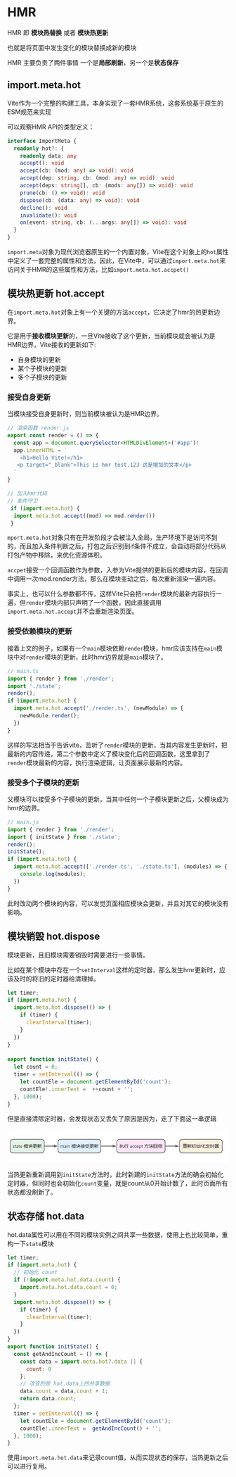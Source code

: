 # HMR
HMR 即 **模块热替换** 或者 **模块热更新**

也就是将页面中发生变化的模块替换成新的模块

HMR 主要负责了两件事情 一个是**局部刷新**，另一个是**状态保存**

## import.meta.hot
Vite作为一个完整的构建工具，本身实现了一套HMR系统，这套系统基于原生的ESM规范来实现

可以观察HMR API的类型定义：
```typescript
interface ImportMeta {
  readonly hot?: {
    readonly data: any
    accept(): void
    accept(cb: (mod: any) => void): void
    accept(dep: string, cb: (mod: any) => void): void
    accept(deps: string[], cb: (mods: any[]) => void): void
    prune(cb: () => void): void
    dispose(cb: (data: any) => void): void
    decline(): void
    invalidate(): void
    on(event: string, cb: (...args: any[]) => void): void
  }
}
```
`import.meta`对象为现代浏览器原生的一个内置对象，Vite在这个对象上的`hot`属性中定义了一套完整的属性和方法，因此，在Vite中，可以通过`import.meta.hot`来访问关于HMR的这些属性和方法，比如`import.meta.hot.accpet()`

## 模块热更新 hot.accept
在`import.meta.hot`对象上有一个关键的方法`accept`，它决定了hmr的热更新边界。

它是用于**接收模块更新**的，一旦Vite接收了这个更新，当前模块就会被认为是HMR边界，Vite接收的更新如下:
- 自身模块的更新
- 某个子模块的更新
- 多个子模块的更新

### 接受自身更新
当模块接受自身更新时，则当前模块被认为是HMR边界。
```js
// 渲染函数 render.js
export const render = () => {
  const app = document.querySelector<HTMLDivElement>('#app')!
  app.innerHTML = `
    <h1>Hello Vite!</h1>
   <p target="_blank">This is hmr test.123 这是增加的文本</p>
  `
}
```
```js
// 加入hmr代码
// 条件守卫
 if (import.meta.hot) {
  import.meta.hot.accept((mod) => mod.render())
 }
```
`mport.meta.hot`对象只有在开发阶段才会被注入全局，生产环境下是访问不到的，而且加入条件判断之后，打包之后识别到if条件不成立，会自动将部分代码从打包产物中移除，来优化资源体积。

`accpet`接受一个回调函数作为参数，入参为Vite提供的更新后的模块内容，在回调中调用一次mod.render方法，那么在模块变动之后，每次重新渲染一遍内容。

事实上，也可以什么参数都不传，这样Vite只会把`render`模块的最新内容执行一遍，但`render`模块内部只声明了一个函数，因此直接调用`import.meta.hot.accept`并不会重新渲染页面。

### 接受依赖模块的更新
接着上文的例子，如果有一个`main`模块依赖`render`模块，hmr应该支持在`main`模块中对`render`模块的更新，此时hmr边界就是`main`模块了。
```js
// main.ts
import { render } from './render';
import './state';
render();
if (import.meta.hot) {
  import.meta.hot.accept('./render.ts', (newModule) => {
    newModule.render();
  })
}
```
这样的写法相当于告诉vite，监听了`render`模块的更新，当其内容发生更新时，把最新的内容传递，第二个参数中定义了模块变化后的回调函数，这里拿到了`render`模块最新的内容，执行渲染逻辑，让页面展示最新的内容。

### 接受多个子模块的更新
父模块可以接受多个子模块的更新，当其中任何一个子模块更新之后，父模块成为hmr的边界。
```js
// main.js
import { render } from './render';
import { initState } from './state';
render();
initState();
if (import.meta.hot) {
  import.meta.hot.accept(['./render.ts', './state.ts'], (modules) => {
    console.log(modules);
  })
}
```
此时改动两个模块的内容，可以发觉页面相应模块会更新，并且对其它的模块没有影响。

## 模块销毁 hot.dispose
模块更新，且旧模块需要销毁时需要进行一些事情。

比如在某个模块中存在一个`setInterval`这样的定时器，那么发生hmr更新时，应该及时的将旧的定时器给清理掉。

```js
let timer;
if (import.meta.hot) {
  import.meta.hot.dispose(() => {
    if (timer) {
      clearInterval(timer);
    }
  })
}

export function initState() {
  let count = 0;
  timer = setInterval(() => {
    let countEle = document.getElementById('count');
    countEle!.innerText =  ++count + '';
  }, 1000);
}
```
但是直接清除定时器，会发现状态又丢失了原因是因为，走了下面这一串逻辑

![image](./assets/hmr-demo.png)

当热更新重新调用到`initState`方法时，此时新建的`initState`方法的确会初始化定时器，但同时也会初始化`count`变量，就是count从0开始计数了，此时页面所有状态都没刷新了。

## 状态存储 hot.data
hot.data属性可以用在不同的模块实例之间共享一些数据，使用上也比较简单，重构一下`state`模块
```js
let timer;
if (import.meta.hot) {
  // 初始化 count
  if (!import.meta.hot.data.count) {
    import.meta.hot.data.count = 0;
  }
  import.meta.hot.dispose(() => {
    if (timer) {
      clearInterval(timer);
    }
  })
}
export function initState() {
  const getAndIncCount = () => {
    const data = import.meta.hot?.data || {
      count: 0
    };
  	// 改变的是 hot.data上的共享数据
    data.count = data.count + 1;
    return data.count;
  };
  timer = setInterval(() => {
    let countEle = document.getElementById('count');
    countEle!.innerText =  getAndIncCount() + '';
  }, 1000);
}
```
使用`import.meta.hot.data`来记录count值，从而实现状态的保存，当热更新之后可以进行复用。